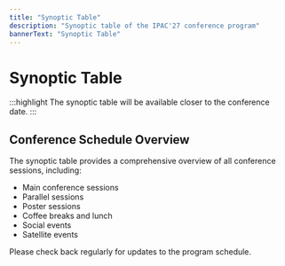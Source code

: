 ```yaml
---
title: "Synoptic Table"
description: "Synoptic table of the IPAC'27 conference program"
bannerText: "Synoptic Table"
---
```


# Synoptic Table

:::highlight
The synoptic table will be available closer to the conference date.
:::

## Conference Schedule Overview

The synoptic table provides a comprehensive overview of all conference sessions, including:

- Main conference sessions
- Parallel sessions
- Poster sessions
- Coffee breaks and lunch
- Social events
- Satellite events

Please check back regularly for updates to the program schedule.
